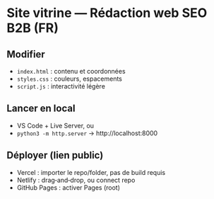 # Site vitrine — Rédaction web SEO B2B (FR)

## Modifier
- `index.html` : contenu et coordonnées
- `styles.css` : couleurs, espacements
- `script.js` : interactivité légère

## Lancer en local
- VS Code + Live Server, ou
- `python3 -m http.server` → http://localhost:8000

## Déployer (lien public)
- Vercel : importer le repo/folder, pas de build requis
- Netlify : drag‑and‑drop, ou connect repo
- GitHub Pages : activer Pages (root)
